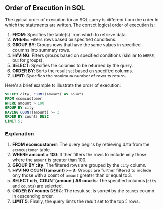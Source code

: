 ## Order of Execution in SQL

The typical order of execution for an SQL query is different from the order in which the statements are written. The correct logical order of execution is:

1. **FROM**: Specifies the table(s) from which to retrieve data.
2. **WHERE**: Filters rows based on specified conditions.
3. **GROUP BY**: Groups rows that have the same values in specified columns into summary rows.
4. **HAVING**: Filters groups based on specified conditions (similar to `WHERE`, but for groups).
5. **SELECT**: Specifies the columns to be returned by the query.
6. **ORDER BY**: Sorts the result set based on specified columns.
7. **LIMIT**: Specifies the maximum number of rows to return.

Here's a brief example to illustrate the order of execution:

```sql
SELECT city, COUNT(amount) AS counts
FROM ecomcustomer
WHERE amount > 100
GROUP BY city
HAVING COUNT(amount) >= 3
ORDER BY counts DESC
LIMIT 5;
```

### Explanation

1. **FROM ecomcustomer**: The query begins by retrieving data from the `ecomcustomer` table.
2. **WHERE amount > 100**: It then filters the rows to include only those where the `amount` is greater than 100.
3. **GROUP BY city**: The filtered rows are grouped by the `city` column.
4. **HAVING COUNT(amount) >= 3**: Groups are further filtered to include only those with a count of `amount` greater than or equal to 3.
5. **SELECT city, COUNT(amount) AS counts**: The specified columns (`city` and `counts`) are selected.
6. **ORDER BY counts DESC**: The result set is sorted by the `counts` column in descending order.
7. **LIMIT 5**: Finally, the query limits the result set to the top 5 rows.